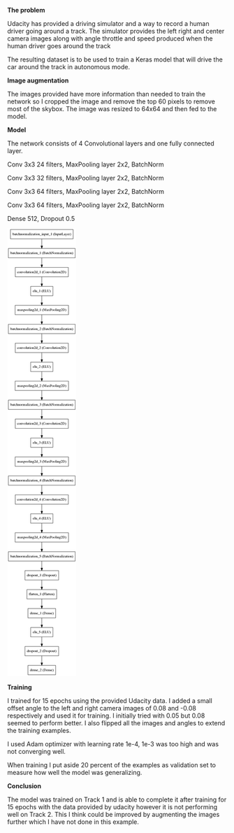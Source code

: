 **The problem**

Udacity has provided a driving simulator and a way to record a human driver going around a track. The simulator provides
the left right and center camera images along with angle throttle and speed produced when the human driver goes around the track

The resulting dataset is to be used to train a Keras model that will drive the car around the track in autonomous mode.

**Image augmentation**

The images provided have more information than needed to train the network so
I cropped the image and remove the top 60 pixels to remove most of the skybox. The image was resized to 64x64 and then
fed to the model.

**Model**

The network consists of 4 Convolutional layers and one fully connected layer.

Conv 3x3 24 filters,
MaxPooling layer 2x2,
BatchNorm

Conv 3x3 32 filters,
MaxPooling layer 2x2,
BatchNorm

Conv 3x3 64 filters,
MaxPooling layer 2x2,
BatchNorm

Conv 3x3 64 filters,
MaxPooling layer 2x2,
BatchNorm

Dense 512,
Dropout 0.5

![alt tag](./model.png)

**Training**

I trained for 15 epochs using the provided Udacity data. I added a small offset angle to the left and right camera images
of 0.08 and -0.08 respectively and used it for training. I initially tried with 0.05 but 0.08 seemed to perform better. I also flipped all the
images and angles to extend the training examples.

I used Adam optimizer with learning rate 1e-4, 1e-3 was too high and was not converging well.

When training I put aside 20 percent of the examples as validation set to measure how well the model was generalizing.

**Conclusion**

The model was trained on Track 1 and is able to complete it after training for 15 epochs with the data provided by udacity
however it is not performing well on Track 2. This I think could be improved by augmenting the images further which I have
not done in this example.